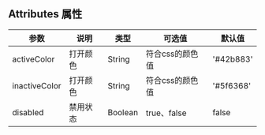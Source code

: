 ## Attributes 属性

| 参数 | 说明 |类型 |可选值|默认值|
| --- | --- | --- | --- | --- |
|activeColor  |打开颜色 |String|符合css的颜色值|'#42b883'|
|inactiveColor  |打开颜色 |String|符合css的颜色值|'#5f6368'|
| disabled |禁用状态 |Boolean|true、false|false|